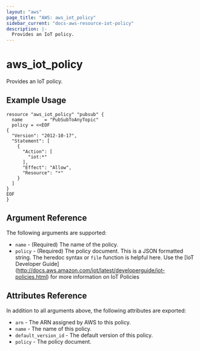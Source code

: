 ```yaml
---
layout: "aws"
page_title: "AWS: aws_iot_policy"
sidebar_current: "docs-aws-resource-iot-policy"
description: |-
  Provides an IoT policy.
---
```


# aws_iot_policy

Provides an IoT policy.

## Example Usage

```hcl
resource "aws_iot_policy" "pubsub" {
  name        = "PubSubToAnyTopic"
  policy = <<EOF
{
  "Version": "2012-10-17",
  "Statement": [
    {
      "Action": [
        "iot:*"
      ],
      "Effect": "Allow",
      "Resource": "*"
    }
  ]
}
EOF
}
```

## Argument Reference

The following arguments are supported:

* `name` - (Required) The name of the policy.
* `policy` - (Required) The policy document. This is a JSON formatted string.
  The heredoc syntax or `file` function is helpful here. Use the [IoT Developer Guide]
  (http://docs.aws.amazon.com/iot/latest/developerguide/iot-policies.html) for more information on IoT Policies

## Attributes Reference

In addition to all arguments above, the following attributes are exported:

* `arn` - The ARN assigned by AWS to this policy.
* `name` - The name of this policy.
* `default_version_id` - The default version of this policy.
* `policy` - The policy document.
